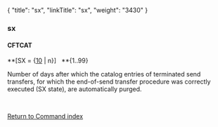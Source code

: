 {
    "title": "sx",
    "linkTitle": "sx",
    "weight": "3430"
}<span id="sx"></span>

### sx

#### CFTCAT

**\[SX = {<u>10</u> | n}\]   **{1..99}

Number of days after which the catalog entries of terminated send transfers,
for which the end-of-send transfer procedure was correctly executed (SX
state), are automatically purged.

 

[Return to Command index](../../)
